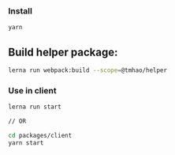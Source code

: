 ### Install
```sh
yarn
```

## Build helper package:

```sh
lerna run webpack:build --scope=@tmhao/helper
```

### Use in client

```sh
lerna run start

// OR

cd packages/client
yarn start
```
